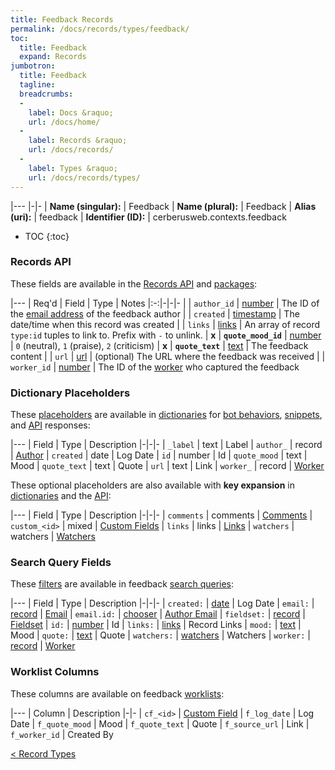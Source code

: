 ```yaml
---
title: Feedback Records
permalink: /docs/records/types/feedback/
toc:
  title: Feedback
  expand: Records
jumbotron:
  title: Feedback
  tagline: 
  breadcrumbs:
  -
    label: Docs &raquo;
    url: /docs/home/
  -
    label: Records &raquo;
    url: /docs/records/
  -
    label: Types &raquo;
    url: /docs/records/types/
---
```


|---
|-|-
| **Name (singular):** | Feedback
| **Name (plural):** | Feedback
| **Alias (uri):** | feedback
| **Identifier (ID):** | cerberusweb.contexts.feedback

* TOC
{:toc}

### Records API

These fields are available in the [Records API](/docs/api/endpoints/records/) and [packages](/docs/packages/):

|---
| Req'd | Field | Type | Notes
|:-:|-|-|-
|   | `author_id` | [number](/docs/records/fields/types/number/) | The ID of the [email address](/docs/records/types/address/) of the feedback author 
|   | `created` | [timestamp](/docs/records/fields/types/timestamp/) | The date/time when this record was created 
|   | `links` | [links](/docs/records/fields/types/links/) | An array of record `type:id` tuples to link to. Prefix with `-` to unlink. 
| **x** | **`quote_mood_id`** | [number](/docs/records/fields/types/number/) | `0` (neutral), `1` (praise), `2` (criticism) 
| **x** | **`quote_text`** | [text](/docs/records/fields/types/text/) | The feedback content 
|   | `url` | [url](/docs/records/fields/types/url/) | (optional) The URL where the feedback was received 
|   | `worker_id` | [number](/docs/records/fields/types/number/) | The ID of the [worker](/docs/records/types/worker/) who captured the feedback 

### Dictionary Placeholders

These [placeholders](/docs/bots/scripting/placeholders/) are available in [dictionaries](/docs/bots/behaviors/dictionaries/) for [bot behaviors](/docs/bots/behaviors/), [snippets](/docs/snippets/), and [API](/docs/api/) responses:

|---
| Field | Type | Description
|-|-|-
| `_label` | text | Label
| `author_` | record | [Author](/docs/records/types/address/)
| `created` | date | Log Date
| `id` | number | Id
| `quote_mood` | text | Mood
| `quote_text` | text | Quote
| `url` | text | Link
| `worker_` | record | [Worker](/docs/records/types/worker/)

These optional placeholders are also available with **key expansion** in [dictionaries](/docs/bots/behaviors/dictionaries/key-expansion/) and the [API](/docs/api/responses/#expanding-keys-in-api-requests):

|---
| Field | Type | Description
|-|-|-
| `comments` | comments | [Comments](/docs/bots/behaviors/dictionaries/key-expansion/#comments)
| `custom_<id>` | mixed | [Custom Fields](/docs/bots/behaviors/dictionaries/key-expansion/#custom-fields)
| `links` | links | [Links](/docs/bots/behaviors/dictionaries/key-expansion/#links)
| `watchers` | watchers | [Watchers](/docs/bots/behaviors/dictionaries/key-expansion/#watchers)
	
### Search Query Fields

These [filters](/docs/search/filters/) are available in feedback [search queries](/docs/search/):

|---
| Field | Type | Description
|-|-|-
| `created:` | [date](/docs/search/filters/dates/) | Log Date
| `email:` | [record](/docs/search/deep-search/) | [Email](/docs/records/types/address/)
| `email.id:` | [chooser](/docs/search/filters/choosers/) | [Author Email](/docs/records/types/address/)
| `fieldset:` | [record](/docs/search/deep-search/) | [Fieldset](/docs/records/types/custom_fieldset/)
| `id:` | [number](/docs/search/filters/numbers/) | Id
| `links:` | [links](/docs/search/filters/links/) | Record Links
| `mood:` | [text](/docs/search/filters/text/) | Mood
| `quote:` | [text](/docs/search/filters/text/) | Quote
| `watchers:` | [watchers](/docs/search/filters/watchers/) | Watchers
| `worker:` | [record](/docs/search/deep-search/) | [Worker](/docs/records/types/worker/)
	
### Worklist Columns

These columns are available on feedback [worklists](/docs/worklists/):

|---
| Column | Description
|-|-
| `cf_<id>` | [Custom Field](/docs/records/types/custom_field/)
| `f_log_date` | Log Date
| `f_quote_mood` | Mood
| `f_quote_text` | Quote
| `f_source_url` | Link
| `f_worker_id` | Created By

<div class="section-nav">
	<div class="left">
		<a href="/docs/records/types/" class="prev">&lt; Record Types</a>
	</div>
	<div class="right align-right">
	</div>
</div>
<div class="clear"></div>